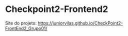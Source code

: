 # Checkpoint2-Frontend2

Site do projeto: https://juniorvilas.github.io/CheckPoint2-FrontEnd2_Grupo01/
